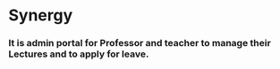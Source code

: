 # Synergy
### It is admin portal for Professor and teacher to manage their Lectures and to apply for leave. 
